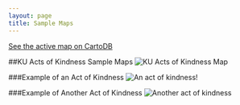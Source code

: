 ```yaml
---
layout: page
title: Sample Maps
---
```


[See the active map on CartoDB](http://bit.ly/1kOZOCJ)

##KU Acts of Kindness Sample Maps
![KU Acts of Kindness Map](KUActsOfKindnessMap.jpg)

###Example of an Act of Kindness
![An act of kindness!](Map3.jpg)

###Example of Another Act of Kindness
![Another act of kindness](Map7.jpg)
